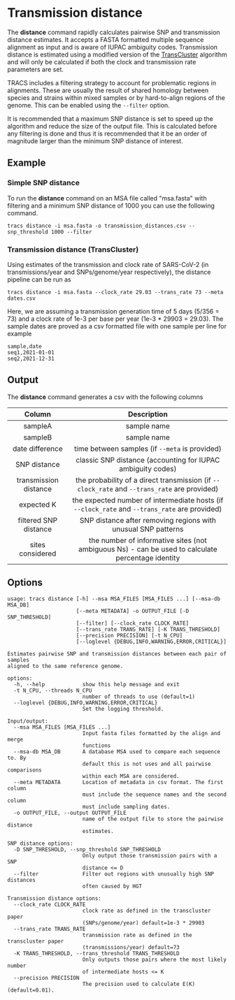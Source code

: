 # Transmission distance

The **distance** command rapidly calculates pairwise SNP and transmission distance estimates. It accepts a FASTA formatted multiple sequence alignment as input and is aware of IUPAC ambiguity codes. Transmission distance is estimated using a modified version of the [TransCluster](https://doi.org/10.1093/molbev/msy242) algorithm and will only be calculated if both the clock and transmission rate parameters are set.

TRACS includes a filtering strategy to account for problematic regions in alignments. These are usually the result of shared homology between species and strains within mixed samples or by hard-to-align regions of the genome. This can be enabled using the `--filter` option.

It is recommended that a maximum SNP distance is set to speed up the algorithm and reduce the size of the output file. This is calculated before any filtering is done and thus it is recommended that it be an order of magnitude larger than the minimum SNP distance of interest.

## Example

### Simple SNP distance

To run the **distance** command on an MSA file called "msa.fasta" with filtering and a minimum SNP distance of 1000 you can use the following command.

```
tracs distance -i msa.fasta -o transmission_distances.csv --snp_threshold 1000 --filter
```

### Transmission distance (TransCluster)

Using estimates of the transmission and clock rate of SARS-CoV-2 (in transmissions/year and SNPs/genome/year respectively), the distance pipeline can be run as

```
tracs distance -i msa.fasta --clock_rate 29.03 --trans_rate 73 --meta dates.csv
```

Here, we are assuming a transmission generation time of 5 days (5/356 = 73) and a clock rate of 1e-3 per base per year (1e-3 * 29903 = 29.03). The sample dates are proved as a csv formatted file with one sample per line for example

```
sample,date
seq1,2021-01-01
seq2,2021-12-31
```

## Output

The **distance** command generates a csv with the following columns

|       **Column**      |                                          **Description**                                          |
|:---------------------:|:-------------------------------------------------------------------------------------------------:|
|        sampleA        |                                            sample name                                            |
|        sampleB        |                                            sample name                                            |
|    date difference    |                           time between samples (if `--meta` is provided)                          |
|      SNP distance     |                    classic SNP distance (accounting for IUPAC ambiguity codes)                    |
| transmission distance |                 the probability of a direct transmission (if `--clock_rate` and `--trans_rate` are provided)                |
|       expected K      |                the expected number of intermediate hosts (if `--clock_rate` and `--trans_rate` are provided)                |
| filtered SNP distance |                   SNP distance after removing regions with unusual SNP patterns                   |
|    sites considered   | the number of informative sites (not ambiguous Ns) - can be used to calculate percentage identity |

## Options

```
usage: tracs distance [-h] --msa MSA_FILES [MSA_FILES ...] [--msa-db MSA_DB]
                      [--meta METADATA] -o OUTPUT_FILE [-D SNP_THRESHOLD]
                      [--filter] [--clock_rate CLOCK_RATE]
                      [--trans_rate TRANS_RATE] [-K TRANS_THRESHOLD]
                      [--precision PRECISION] [-t N_CPU]
                      [--loglevel {DEBUG,INFO,WARNING,ERROR,CRITICAL}]

Estimates pairwise SNP and transmission distances between each pair of samples
aligned to the same reference genome.

options:
  -h, --help            show this help message and exit
  -t N_CPU, --threads N_CPU
                        number of threads to use (default=1)
  --loglevel {DEBUG,INFO,WARNING,ERROR,CRITICAL}
                        Set the logging threshold.

Input/output:
  --msa MSA_FILES [MSA_FILES ...]
                        Input fasta files formatted by the align and merge
                        functions
  --msa-db MSA_DB       A database MSA used to compare each sequence to. By
                        default this is not uses and all pairwise comparisons
                        within each MSA are considered.
  --meta METADATA       Location of metadata in csv format. The first column
                        must include the sequence names and the second column
                        must include sampling dates.
  -o OUTPUT_FILE, --output OUTPUT_FILE
                        name of the output file to store the pairwise distance
                        estimates.

SNP distance options:
  -D SNP_THRESHOLD, --snp_threshold SNP_THRESHOLD
                        Only output those transmission pairs with a SNP
                        distance <= D
  --filter              Filter out regions with unusually high SNP distances
                        often caused by HGT

Transmission distance options:
  --clock_rate CLOCK_RATE
                        clock rate as defined in the transcluster paper
                        (SNPs/genome/year) default=1e-3 * 29903
  --trans_rate TRANS_RATE
                        transmission rate as defined in the transcluster paper
                        (transmissions/year) default=73
  -K TRANS_THRESHOLD, --trans_threshold TRANS_THRESHOLD
                        Only outputs those pairs where the most likely number
                        of intermediate hosts <= K
  --precision PRECISION
                        The precision used to calculate E(K) (default=0.01).
```
